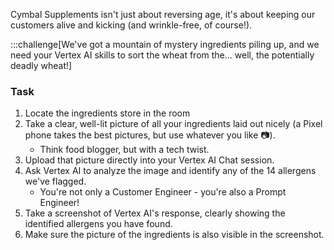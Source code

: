 Cymbal Supplements isn't just about reversing age, it's about keeping our customers alive and kicking (and wrinkle-free, of course!).

:::challenge[We've got a mountain of mystery ingredients piling up, and we need your Vertex AI skills to sort the wheat from the... well, the potentially deadly wheat!]

### Task

1. Locate the ingredients store in the room
2. Take a clear, well-lit picture of all your ingredients laid out nicely (a Pixel phone takes the best pictures, but use whatever you like 📷).
   - Think food blogger, but with a tech twist.
3. Upload that picture directly into your Vertex AI Chat session.
4. Ask Vertex AI to analyze the image and identify any of the 14 allergens we've flagged.
   - You're not only a Customer Engineer - you're also a Prompt Engineer!
5. Take a screenshot of Vertex AI's response, clearly showing the identified allergens you have found.
6. Make sure the picture of the ingredients is also visible in the screenshot.
